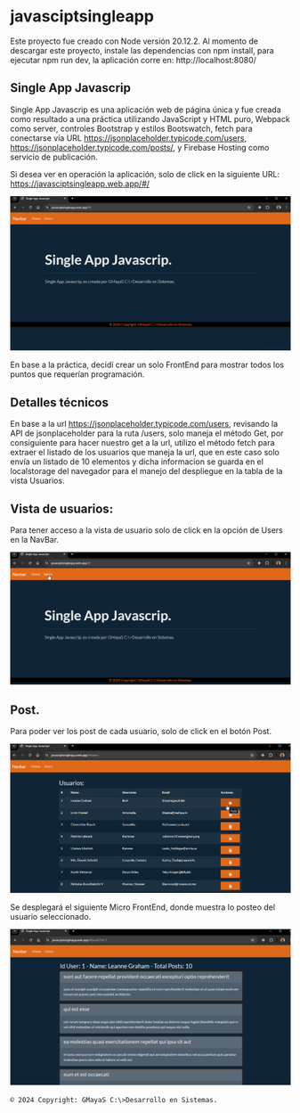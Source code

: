 # javasciptsingleapp

Este proyecto fue creado con Node versión 20.12.2.
Al momento de descargar este proyecto, instale las dependencias con npm install, para ejecutar npm run dev, la aplicación corre en: http://localhost:8080/
## Single App Javascrip

Single App Javascrip es una aplicación web de página única y fue creada como resultado a una práctica utilizando JavaScript y HTML puro, Webpack como server, controles Bootstrap y estilos Bootswatch, fetch para conectarse vía URL https://jsonplaceholder.typicode.com/users, https://jsonplaceholder.typicode.com/posts/, y Firebase Hosting como servicio de publicación. 

Si desea ver en operación la aplicación, solo de click en la siguiente URL:
https://javasciptsingleapp.web.app/#/

![](/images/01.png)

En base a la práctica, decidí crear un solo FrontEnd para mostrar todos los puntos que requerían programación.

## Detalles técnicos

En base a la url https://jsonplaceholder.typicode.com/users, revisando la API de jsonplaceholder para la ruta /users, solo maneja el método Get, por consiguiente para hacer nuestro get a la url, utilizo el método fetch para extraer el listado de los usuarios que maneja la url, que en este caso solo envía un listado de 10 elementos y dicha informacion se guarda en el localstorage del navegador para el manejo del despliegue en la tabla de la vista Usuarios.

## Vista de usuarios:

Para tener acceso a la vista de usuario solo de click en la opción de Users en la NavBar.

![](/images/02.png)

## Post.

Para poder ver los post de cada usuario, solo de click en el botón Post. 

![](/images/03.png)

Se desplegará el siguiente Micro FrontEnd, donde muestra lo posteo del usuario seleccionado.

![](/images/04.png)

`© 2024 Copyright: GMayaS C:\>Desarrollo en Sistemas.`


